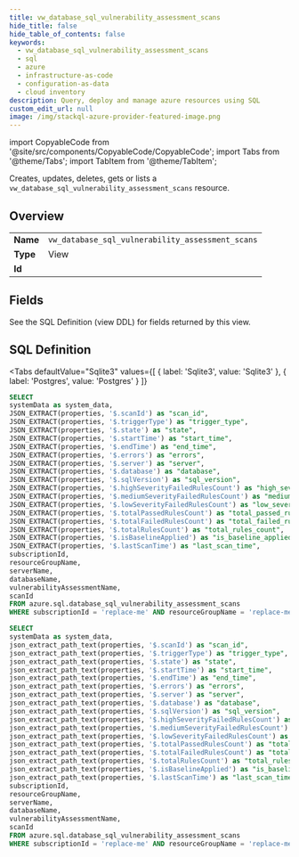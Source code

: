 ```yaml
--- 
title: vw_database_sql_vulnerability_assessment_scans
hide_title: false
hide_table_of_contents: false
keywords:
  - vw_database_sql_vulnerability_assessment_scans
  - sql
  - azure
  - infrastructure-as-code
  - configuration-as-data
  - cloud inventory
description: Query, deploy and manage azure resources using SQL
custom_edit_url: null
image: /img/stackql-azure-provider-featured-image.png
---
```


import CopyableCode from '@site/src/components/CopyableCode/CopyableCode';
import Tabs from '@theme/Tabs';
import TabItem from '@theme/TabItem';

Creates, updates, deletes, gets or lists a <code>vw_database_sql_vulnerability_assessment_scans</code> resource.

## Overview
<table><tbody>
<tr><td><b>Name</b></td><td><code>vw_database_sql_vulnerability_assessment_scans</code></td></tr>
<tr><td><b>Type</b></td><td>View</td></tr>
<tr><td><b>Id</b></td><td><CopyableCode code="azure.sql.vw_database_sql_vulnerability_assessment_scans" /></td></tr>
</tbody></table>

## Fields

See the SQL Definition (view DDL) for fields returned by this view.

## SQL Definition

<Tabs
defaultValue="Sqlite3"
values={[
{ label: 'Sqlite3', value: 'Sqlite3' },
{ label: 'Postgres', value: 'Postgres' }
]}
>
<TabItem value="Sqlite3">

```sql
SELECT
systemData as system_data,
JSON_EXTRACT(properties, '$.scanId') as "scan_id",
JSON_EXTRACT(properties, '$.triggerType') as "trigger_type",
JSON_EXTRACT(properties, '$.state') as "state",
JSON_EXTRACT(properties, '$.startTime') as "start_time",
JSON_EXTRACT(properties, '$.endTime') as "end_time",
JSON_EXTRACT(properties, '$.errors') as "errors",
JSON_EXTRACT(properties, '$.server') as "server",
JSON_EXTRACT(properties, '$.database') as "database",
JSON_EXTRACT(properties, '$.sqlVersion') as "sql_version",
JSON_EXTRACT(properties, '$.highSeverityFailedRulesCount') as "high_severity_failed_rules_count",
JSON_EXTRACT(properties, '$.mediumSeverityFailedRulesCount') as "medium_severity_failed_rules_count",
JSON_EXTRACT(properties, '$.lowSeverityFailedRulesCount') as "low_severity_failed_rules_count",
JSON_EXTRACT(properties, '$.totalPassedRulesCount') as "total_passed_rules_count",
JSON_EXTRACT(properties, '$.totalFailedRulesCount') as "total_failed_rules_count",
JSON_EXTRACT(properties, '$.totalRulesCount') as "total_rules_count",
JSON_EXTRACT(properties, '$.isBaselineApplied') as "is_baseline_applied",
JSON_EXTRACT(properties, '$.lastScanTime') as "last_scan_time",
subscriptionId,
resourceGroupName,
serverName,
databaseName,
vulnerabilityAssessmentName,
scanId
FROM azure.sql.database_sql_vulnerability_assessment_scans
WHERE subscriptionId = 'replace-me' AND resourceGroupName = 'replace-me' AND serverName = 'replace-me' AND databaseName = 'replace-me' AND vulnerabilityAssessmentName = 'replace-me';
```

</TabItem>
<TabItem value="Postgres">

```sql
SELECT
systemData as system_data,
json_extract_path_text(properties, '$.scanId') as "scan_id",
json_extract_path_text(properties, '$.triggerType') as "trigger_type",
json_extract_path_text(properties, '$.state') as "state",
json_extract_path_text(properties, '$.startTime') as "start_time",
json_extract_path_text(properties, '$.endTime') as "end_time",
json_extract_path_text(properties, '$.errors') as "errors",
json_extract_path_text(properties, '$.server') as "server",
json_extract_path_text(properties, '$.database') as "database",
json_extract_path_text(properties, '$.sqlVersion') as "sql_version",
json_extract_path_text(properties, '$.highSeverityFailedRulesCount') as "high_severity_failed_rules_count",
json_extract_path_text(properties, '$.mediumSeverityFailedRulesCount') as "medium_severity_failed_rules_count",
json_extract_path_text(properties, '$.lowSeverityFailedRulesCount') as "low_severity_failed_rules_count",
json_extract_path_text(properties, '$.totalPassedRulesCount') as "total_passed_rules_count",
json_extract_path_text(properties, '$.totalFailedRulesCount') as "total_failed_rules_count",
json_extract_path_text(properties, '$.totalRulesCount') as "total_rules_count",
json_extract_path_text(properties, '$.isBaselineApplied') as "is_baseline_applied",
json_extract_path_text(properties, '$.lastScanTime') as "last_scan_time",
subscriptionId,
resourceGroupName,
serverName,
databaseName,
vulnerabilityAssessmentName,
scanId
FROM azure.sql.database_sql_vulnerability_assessment_scans
WHERE subscriptionId = 'replace-me' AND resourceGroupName = 'replace-me' AND serverName = 'replace-me' AND databaseName = 'replace-me' AND vulnerabilityAssessmentName = 'replace-me';
```

</TabItem>
</Tabs>
